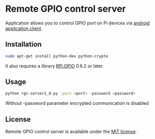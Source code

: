 # Remote GPIO control server
Application allows you to control GPIO port on Pi devices via [android application client](https://play.google.com/store/apps/details?id=com.rgc).

## Installation
```bash
sudo apt-get install python-dev python-crypto
```
It also requires a library [RPi.GPIO](https://pypi.python.org/pypi/RPi.GPIO) 0.6.2 or later.

## Usage
```bash
python rgc-server1_0.py -port <port> -password <password>
```
Without -password parameter encrypted communication is disabled

## License
Remote GPIO control server is available under the [MIT license](http://opensource.org/licenses/MIT).
